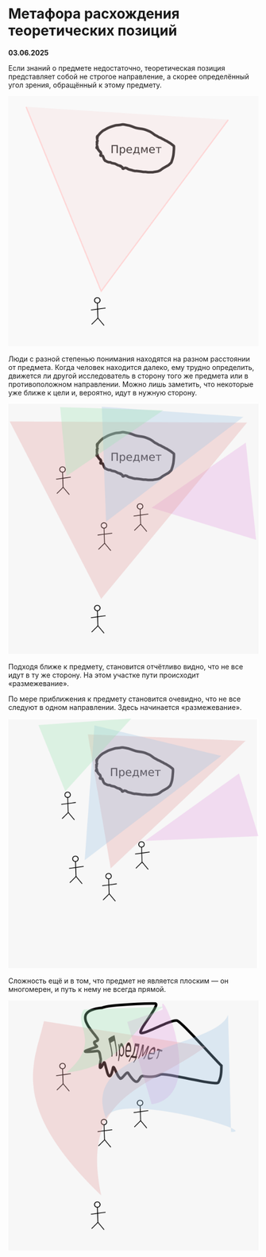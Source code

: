 # Метафора расхождения теоретических позиций

**03.06.2025**

Если знаний о предмете недостаточно, теоретическая позиция представляет собой не строгое направление, а скорее определённый угол зрения, обращённый к этому предмету.

![](/images/метафора-расхождения-теоретических-позиций_01.png)

Люди с разной степенью понимания находятся на разном расстоянии от предмета. Когда человек находится далеко, ему трудно определить, движется ли другой исследователь в сторону того же предмета или в противоположном направлении. Можно лишь заметить, что некоторые уже ближе к цели и, вероятно, идут в нужную сторону.

![](/images/метафора-расхождения-теоретических-позиций_02.png)

Подходя ближе к предмету, становится отчётливо видно, что не все идут в ту же сторону. На этом участке пути происходит «размежевание».

По мере приближения к предмету становится очевидно, что не все следуют в одном направлении. Здесь начинается «размежевание».

![](/images/метафора-расхождения-теоретических-позиций_03.png)

Сложность ещё и в том, что предмет не является плоским — он многомерен, и путь к нему не всегда прямой.

![](/images/метафора-расхождения-теоретических-позиций_04.png)
